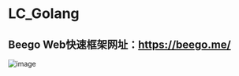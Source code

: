 # LC_Golang
## Beego Web快速框架网址：https://beego.me/
![image](https://user-images.githubusercontent.com/26539681/133175441-56488f1e-6845-4ff8-a41f-10ee6dd0962b.png)
